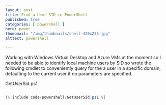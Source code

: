 ```yaml
---
layout: post
title: Find a User SID in PowerShell
published: true 
categories: [ powershell ]
hero: power
thumbnail: "/img/thumbnails/shell-420x255.jpg"
alttext: powershell

---
```


Working with Windows Virtual Desktop and Azure VMs at the moment so I needed to be able to identify local machine users 
by SID so wrote the following cmdlet to conveniently query for the a user in a specific domain, defaulting to the current user if no parameters are specified.  

GetUserSid.ps1
```powershell

{% include code/powershell/GetUserSid.ps1 %}

```
